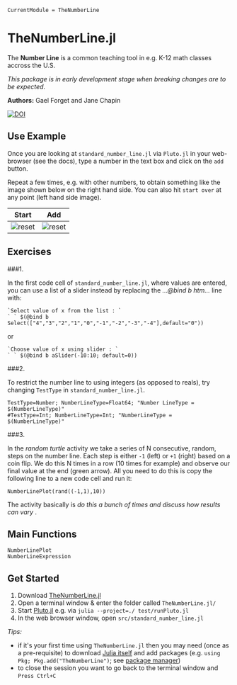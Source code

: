 ```@meta
CurrentModule = TheNumberLine
```

# TheNumberLine.jl

The **Number Line** is a common teaching tool in e.g. K-12 math classes accross the U.S.

_This package is in early development stage when breaking changes are to be expected._

**Authors:** Gael Forget and Jane Chapin

[![DOI](https://zenodo.org/badge/293410387.svg)](https://zenodo.org/badge/latestdoi/293410387)

## Use Example

Once you are looking at `standard_number_line.jl` via `Pluto.jl` in your web-browser (see the docs), type a number in the text box and click on the `add` button.

Repeat a few times, e.g. with other numbers, to obtain something like the image shown below on the right hand side. You can also hit `start over` at any point (left hand side image).


Start           |  Add
:--------------:|:--------------:
![reset](https://user-images.githubusercontent.com/20276764/113902244-acd17580-979d-11eb-8159-92b45bea38bb.png) | ![reset](https://user-images.githubusercontent.com/20276764/113902286-b529b080-979d-11eb-93b2-50a6174517ec.png)


## Exercises

###1. 

In the first code cell of `standard_number_line.jl`, where values are entered, you can use a list of a slider instead by replacing the _...@bind b htm..._ line with:

```
`Select value of x from the list : `
` ` $(@bind b Select(["4","3","2","1","0","-1","-2","-3","-4"],default="0"))
```

or

```
`Choose value of x using slider : `
` ` $(@bind b aSlider(-10:10; default=0))
```
	
###2. 

To restrict the number line to using integers (as opposed to reals), try changing `TestType` in `standard_number_line.jl`.

```
TestType=Number; NumberLineType=Float64; "Number LineType = $(NumberLineType)"
#TestType=Int; NumberLineType=Int; "NumberLineType = $(NumberLineType)"
```
	
###3.

In the _random turtle_ activity we take a series of N consecutive, random, steps on the number line. Each step is either `-1` (left) or `+1` (right) based on a coin flip. We do this N times in a row (10 times for example) and observe our final value at the end (green arrow). All you need to do this is copy the following line to a new code cell and run it:

```
NumberLinePlot(rand((-1,1),10))
```

The activity basically is _do this a bunch of times and discuss how results can vary_
.

## Main Functions

```@docs
NumberLinePlot
NumberLineExpression
```

## Get Started

1. Download [TheNumberLine.jl](https://github.com/gaelforget/TheNumberLine.jl)
2. Open a terminal window & enter the folder called `TheNumberLine.jl/`
3. Start [Pluto.jl](https://github.com/fonsp/Pluto.jl) e.g. via `julia --project=./ test/runPluto.jl`
4. In the web browser window, open `src/standard_number_line.jl`

_Tips:_

- if it's your first time using `TheNumberLine.jl` then you may need (once as a pre-requisite) to download [Julia itself](https://docs.julialang.org/en/v1/) and add packages (e.g. `using Pkg; Pkg.add("TheNumberLine")`; see [package manager](https://docs.julialang.org/en/v1/stdlib/Pkg/))
- to close the session you want to go back to the terminal window and `Press Ctrl+C`
